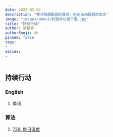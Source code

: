 ```yaml
---
date: 2022-02-02
description: "寒冷降服脆弱的身体，但无法动摇我的意志"
image: "images/about/积跬步以至千里.jpg"
title: "持续行动"
author: 诸葛青
authorEmoji: 😃
pinned: false
tags:
- 
series:
-
---
```


## 持续行动


### English
1. 单词

### 算法
1. [739. 每日温度](https://leetcode-cn.com/problems/daily-temperatures/)

